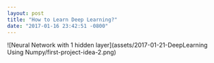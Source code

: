 ```yaml
---
layout: post
title: "How to Learn Deep Learning?"
date: "2017-01-16 23:42:51 -0800"
---
```

![Neural Network with 1 hidden layer](assets/2017-01-21-DeepLearning Using Numpy/first-project-idea-2.png)
